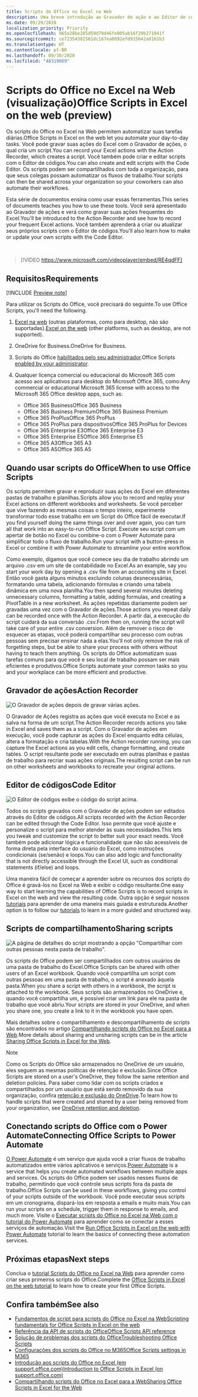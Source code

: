 ```yaml
---
title: Scripts do Office no Excel na Web
description: Uma breve introdução ao Gravador de ação e ao Editor de códigos de scripts do Office.
ms.date: 09/29/2020
localization_priority: Priority
ms.openlocfilehash: 965e28be285d59d79d46fe005ab16f29b271041f
ms.sourcegitcommit: ce72354381561dc167ea0092efd915642a9161b3
ms.translationtype: HT
ms.contentlocale: pt-BR
ms.lasthandoff: 09/30/2020
ms.locfileid: "48319669"
---
```

# <a name="office-scripts-in-excel-on-the-web-preview"></a><span data-ttu-id="44564-103">Scripts do Office no Excel na Web (visualização)</span><span class="sxs-lookup"><span data-stu-id="44564-103">Office Scripts in Excel on the web (preview)</span></span>

<span data-ttu-id="44564-104">Os scripts do Office no Excel na Web permitem automatizar suas tarefas diárias.</span><span class="sxs-lookup"><span data-stu-id="44564-104">Office Scripts in Excel on the web let you automate your day-to-day tasks.</span></span> <span data-ttu-id="44564-105">Você pode gravar suas ações do Excel com o Gravador de ações, o qual cria um script.</span><span class="sxs-lookup"><span data-stu-id="44564-105">You can record your Excel actions with the Action Recorder, which creates a script.</span></span> <span data-ttu-id="44564-106">Você também pode criar e editar scripts com o Editor de códigos.</span><span class="sxs-lookup"><span data-stu-id="44564-106">You can also create and edit scripts with the Code Editor.</span></span> <span data-ttu-id="44564-107">Os scripts podem ser compartilhados com toda a organização, para que seus colegas possam automatizar os fluxos de trabalho.</span><span class="sxs-lookup"><span data-stu-id="44564-107">Your scripts can then be shared across your organization so your coworkers can also automate their workflows.</span></span>

<span data-ttu-id="44564-108">Esta série de documentos ensina como usar essas ferramentas.</span><span class="sxs-lookup"><span data-stu-id="44564-108">This series of documents teaches you how to use these tools.</span></span> <span data-ttu-id="44564-109">Você será apresentado ao Gravador de ações e verá como gravar suas ações frequentes do Excel.</span><span class="sxs-lookup"><span data-stu-id="44564-109">You'll be introduced to the Action Recorder and see how to record your frequent Excel actions.</span></span> <span data-ttu-id="44564-110">Você também aprenderá a criar ou atualizar seus próprios scripts com o Editor de códigos.</span><span class="sxs-lookup"><span data-stu-id="44564-110">You'll also learn how to make or update your own scripts with the Code Editor.</span></span>

<br>

> [!VIDEO https://www.microsoft.com/videoplayer/embed/RE4qdFF]

## <a name="requirements"></a><span data-ttu-id="44564-111">Requisitos</span><span class="sxs-lookup"><span data-stu-id="44564-111">Requirements</span></span>

[!INCLUDE [Preview note](../includes/preview-note.md)]

<span data-ttu-id="44564-112">Para utilizar os Scripts do Office, você precisará do seguinte.</span><span class="sxs-lookup"><span data-stu-id="44564-112">To use Office Scripts, you'll need the following.</span></span>

1. <span data-ttu-id="44564-113">[Excel na web](https://www.office.com/launch/excel) (outras plataformas, como para desktop, não são suportadas).</span><span class="sxs-lookup"><span data-stu-id="44564-113">[Excel on the web](https://www.office.com/launch/excel) (other platforms, such as desktop, are not supported).</span></span>
1. <span data-ttu-id="44564-114">OneDrive for Business.</span><span class="sxs-lookup"><span data-stu-id="44564-114">OneDrive for Business.</span></span>
1. <span data-ttu-id="44564-115">Scripts do Office [habilitados pelo seu administrador](/microsoft-365/admin/manage/manage-office-scripts-settings).</span><span class="sxs-lookup"><span data-stu-id="44564-115">Office Scripts [enabled by your administrator](/microsoft-365/admin/manage/manage-office-scripts-settings).</span></span>
1. <span data-ttu-id="44564-116">Qualquer licença comercial ou educacional do Microsoft 365 com acesso aos aplicativos para desktop do Microsoft Office 365, como:</span><span class="sxs-lookup"><span data-stu-id="44564-116">Any commercial or educational Microsoft 365 license with access to the Microsoft 365 Office desktop apps, such as:</span></span>

    - <span data-ttu-id="44564-117">Office 365 Business</span><span class="sxs-lookup"><span data-stu-id="44564-117">Office 365 Business</span></span>
    - <span data-ttu-id="44564-118">Office 365 Business Premium</span><span class="sxs-lookup"><span data-stu-id="44564-118">Office 365 Business Premium</span></span>
    - <span data-ttu-id="44564-119">Office 365 ProPlus</span><span class="sxs-lookup"><span data-stu-id="44564-119">Office 365 ProPlus</span></span>
    - <span data-ttu-id="44564-120">Office 365 ProPlus para dispositivos</span><span class="sxs-lookup"><span data-stu-id="44564-120">Office 365 ProPlus for Devices</span></span>
    - <span data-ttu-id="44564-121">Office 365 Enterprise E3</span><span class="sxs-lookup"><span data-stu-id="44564-121">Office 365 Enterprise E3</span></span>
    - <span data-ttu-id="44564-122">Office 365 Enterprise E5</span><span class="sxs-lookup"><span data-stu-id="44564-122">Office 365 Enterprise E5</span></span>
    - <span data-ttu-id="44564-123">Office 365 A3</span><span class="sxs-lookup"><span data-stu-id="44564-123">Office 365 A3</span></span>
    - <span data-ttu-id="44564-124">Office 365 A5</span><span class="sxs-lookup"><span data-stu-id="44564-124">Office 365 A5</span></span>

## <a name="when-to-use-office-scripts"></a><span data-ttu-id="44564-125">Quando usar scripts do Office</span><span class="sxs-lookup"><span data-stu-id="44564-125">When to use Office Scripts</span></span>

<span data-ttu-id="44564-126">Os scripts permitem gravar e reproduzir suas ações do Excel em diferentes pastas de trabalho e planilhas.</span><span class="sxs-lookup"><span data-stu-id="44564-126">Scripts allow you to record and replay your Excel actions on different workbooks and worksheets.</span></span> <span data-ttu-id="44564-127">Se você perceber que vive fazendo as mesmas coisas o tempo inteiro, experimente transformar todo esse trabalho em um Script do Office fácil de executar.</span><span class="sxs-lookup"><span data-stu-id="44564-127">If you find yourself doing the same things over and over again, you can turn all that work into an easy-to-run Office Script.</span></span> <span data-ttu-id="44564-128">Execute seu script com um apertar de botão no Excel ou combine-o com o Power Automate para simplificar todo o fluxo de trabalho.</span><span class="sxs-lookup"><span data-stu-id="44564-128">Run your script with a button-press in Excel or combine it with Power Automate to streamline your entire workflow.</span></span>

<span data-ttu-id="44564-129">Como exemplo, digamos que você comece seu dia de trabalho abrindo um arquivo .csv em um site de contabilidade no Excel.</span><span class="sxs-lookup"><span data-stu-id="44564-129">As an example, say you start your work day by opening a .csv file from an accounting site in Excel.</span></span> <span data-ttu-id="44564-130">Então você gasta alguns minutos excluindo colunas desnecessárias, formatando uma tabela, adicionando fórmulas e criando uma tabela dinâmica em uma nova planilha.</span><span class="sxs-lookup"><span data-stu-id="44564-130">You then spend several minutes deleting unnecessary columns, formatting a table, adding formulas, and creating a PivotTable in a new worksheet.</span></span> <span data-ttu-id="44564-131">As ações repetidas diariamente podem ser gravadas uma vez com o Gravador de ações.</span><span class="sxs-lookup"><span data-stu-id="44564-131">Those actions you repeat daily can be recorded once with the Action Recorder.</span></span> <span data-ttu-id="44564-132">A partir daí, a execução do script cuidará da sua conversão .csv.</span><span class="sxs-lookup"><span data-stu-id="44564-132">From then on, running the script will take care of your entire .csv conversion.</span></span> <span data-ttu-id="44564-133">Além de remover o risco de esquecer as etapas, você poderá compartilhar seu processo com outras pessoas sem precisar ensinar nada a elas.</span><span class="sxs-lookup"><span data-stu-id="44564-133">You'll not only remove the risk of forgetting steps, but be able to share your process with others without having to teach them anything.</span></span> <span data-ttu-id="44564-134">Os scripts do Office automatizam suas tarefas comuns para que você e seu local de trabalho possam ser mais eficientes e produtivos.</span><span class="sxs-lookup"><span data-stu-id="44564-134">Office Scripts automate your common tasks so you and your workplace can be more efficient and productive.</span></span>

## <a name="action-recorder"></a><span data-ttu-id="44564-135">Gravador de ações</span><span class="sxs-lookup"><span data-stu-id="44564-135">Action Recorder</span></span>

![O Gravador de ações depois de gravar várias ações.](../images/action-recorder-intro.png)

<span data-ttu-id="44564-137">O Gravador de Ações registra as ações que você executa no Excel e as salva na forma de um script.</span><span class="sxs-lookup"><span data-stu-id="44564-137">The Action Recorder records actions you take in Excel and saves them as a script.</span></span> <span data-ttu-id="44564-138">Com o Gravador de ações em execução, você pode capturar as ações do Excel enquanto edita células, altera a formatação e cria tabelas.</span><span class="sxs-lookup"><span data-stu-id="44564-138">With the Action recorder running, you can capture the Excel actions as you edit cells, change formatting, and create tables.</span></span> <span data-ttu-id="44564-139">O script resultante pode ser executado em outras planilhas e pastas de trabalho para recriar suas ações originais.</span><span class="sxs-lookup"><span data-stu-id="44564-139">The resulting script can be run on other worksheets and workbooks to recreate your original actions.</span></span>

## <a name="code-editor"></a><span data-ttu-id="44564-140">Editor de códigos</span><span class="sxs-lookup"><span data-stu-id="44564-140">Code Editor</span></span>

![O Editor de códigos exibe o código do script acima.](../images/code-editor-intro.png)

<span data-ttu-id="44564-142">Todos os scripts gravados com o Gravador de ações podem ser editados através do Editor de códigos.</span><span class="sxs-lookup"><span data-stu-id="44564-142">All scripts recorded with the Action Recorder can be edited through the Code Editor.</span></span> <span data-ttu-id="44564-143">Isso permite que você ajuste e personalize o script para melhor atender às suas necessidades.</span><span class="sxs-lookup"><span data-stu-id="44564-143">This lets you tweak and customize the script to better suit your exact needs.</span></span> <span data-ttu-id="44564-144">Você também pode adicionar lógica e funcionalidade que não são acessíveis de forma direta pela interface do usuário do Excel, como instruções condicionais (se/senão) e loops.</span><span class="sxs-lookup"><span data-stu-id="44564-144">You can also add logic and functionality that is not directly accessible through the Excel UI, such as conditional statements (if/else) and loops.</span></span>

<span data-ttu-id="44564-145">Uma maneira fácil de começar a aprender sobre os recursos dos scripts do Office é gravá-los no Excel na Web e exibir o código resultante.</span><span class="sxs-lookup"><span data-stu-id="44564-145">One easy way to start learning the capabilities of Office Scripts is to record scripts in Excel on the web and view the resulting code.</span></span> <span data-ttu-id="44564-146">Outra opção é seguir nossos [tutoriais](../tutorials/excel-tutorial.md) para aprender de uma maneira mais guiada e estruturada.</span><span class="sxs-lookup"><span data-stu-id="44564-146">Another option is to follow our [tutorials](../tutorials/excel-tutorial.md) to learn in a more guided and structured way.</span></span>

## <a name="sharing-scripts"></a><span data-ttu-id="44564-147">Scripts de compartilhamento</span><span class="sxs-lookup"><span data-stu-id="44564-147">Sharing scripts</span></span>

![A página de detalhes do script mostrando a opção "Compartilhar com outras pessoas nesta pasta de trabalho".](../images/script-sharing.png)

<span data-ttu-id="44564-149">Os scripts do Office podem ser compartilhados com outros usuários de uma pasta de trabalho do Excel.</span><span class="sxs-lookup"><span data-stu-id="44564-149">Office Scripts can be shared with other users of an Excel workbook.</span></span> <span data-ttu-id="44564-150">Quando você compartilha um script com outras pessoas em uma pasta de trabalho, o script é anexado àquela pasta.</span><span class="sxs-lookup"><span data-stu-id="44564-150">When you share a script with others in a workbook, the script is attached to the workbook.</span></span> <span data-ttu-id="44564-151">Seus scripts são armazenados no OneDrive e, quando você compartilha um, é possível criar um link para ele na pasta de trabalho que você abriu.</span><span class="sxs-lookup"><span data-stu-id="44564-151">Your scripts are stored in your OneDrive, and when you share one, you create a link to it in the workbook you have open.</span></span>

<span data-ttu-id="44564-152">Mais detalhes sobre o compartilhamento e descompartilhamento de scripts são encontrados no artigo [Compartilhando scripts do Office no Excel para a Web](https://support.microsoft.com/office/sharing-office-scripts-in-excel-for-the-web-226eddbc-3a44-4540-acfe-fccda3d1122b).</span><span class="sxs-lookup"><span data-stu-id="44564-152">More details about sharing and unsharing scripts can be in the article [Sharing Office Scripts in Excel for the Web](https://support.microsoft.com/office/sharing-office-scripts-in-excel-for-the-web-226eddbc-3a44-4540-acfe-fccda3d1122b).</span></span>

> [!NOTE]
> <span data-ttu-id="44564-153">Como os Scripts do Office são armazenados no OneDrive de um usuário, eles seguem as mesmas políticas de retenção e exclusão.</span><span class="sxs-lookup"><span data-stu-id="44564-153">Since Office Scripts are stored on a user's OneDrive, they follow the same retention and deletion policies.</span></span> <span data-ttu-id="44564-154">Para saber como lidar com os scripts criados e compartilhados por um usuário que está sendo removido da sua organização, confira [retenção e exclusão do OneDrive](/onedrive/retention-and-deletion).</span><span class="sxs-lookup"><span data-stu-id="44564-154">To learn how to handle scripts that were created and shared by a user being removed from your organization, see [OneDrive retention and deletion](/onedrive/retention-and-deletion).</span></span>

## <a name="connecting-office-scripts-to-power-automate"></a><span data-ttu-id="44564-155">Conectando scripts do Office com o Power Automate</span><span class="sxs-lookup"><span data-stu-id="44564-155">Connecting Office Scripts to Power Automate</span></span>

<span data-ttu-id="44564-156">[O Power Automate](https://flow.microsoft.com/) é um serviço que ajuda você a criar fluxos de trabalho automatizados entre vários aplicativos e serviços.</span><span class="sxs-lookup"><span data-stu-id="44564-156">[Power Automate](https://flow.microsoft.com/) is a service that helps you create automated workflows between multiple apps and services.</span></span> <span data-ttu-id="44564-157">Os scripts do Office podem ser usados nesses fluxos de trabalho, permitindo que você controle seus scripts fora da pasta de trabalho.</span><span class="sxs-lookup"><span data-stu-id="44564-157">Office Scripts can be used in these workflows, giving you control of your scripts outside of the workbook.</span></span> <span data-ttu-id="44564-158">Você pode executar seus scripts em um cronograma, dispará-los em resposta a emails e muito mais.</span><span class="sxs-lookup"><span data-stu-id="44564-158">You can run your scripts on a schedule, trigger them in response to emails, and much more.</span></span> <span data-ttu-id="44564-159">Visite o [Executar scripts do Office no Excel na Web com o tutorial do Power Automate](../tutorials/excel-power-automate-manual.md) para aprender como se conectar a esses serviços de automação.</span><span class="sxs-lookup"><span data-stu-id="44564-159">Visit the [Run Office Scripts in Excel on the web with Power Automate](../tutorials/excel-power-automate-manual.md) tutorial to learn the basics of connecting these automation services.</span></span>

## <a name="next-steps"></a><span data-ttu-id="44564-160">Próximas etapas</span><span class="sxs-lookup"><span data-stu-id="44564-160">Next steps</span></span>

<span data-ttu-id="44564-161">Conclua o [tutorial Scripts do Office no Excel na Web](../tutorials/excel-tutorial.md) para aprender como criar seus primeiros scripts do Office.</span><span class="sxs-lookup"><span data-stu-id="44564-161">Complete the [Office Scripts in Excel on the web tutorial](../tutorials/excel-tutorial.md) to learn how to create your first Office Scripts.</span></span>

## <a name="see-also"></a><span data-ttu-id="44564-162">Confira também</span><span class="sxs-lookup"><span data-stu-id="44564-162">See also</span></span>

- [<span data-ttu-id="44564-163">Fundamentos de script para scripts do Office no Excel na Web</span><span class="sxs-lookup"><span data-stu-id="44564-163">Scripting fundamentals for Office Scripts in Excel on the web</span></span>](../develop/scripting-fundamentals.md)
- [<span data-ttu-id="44564-164">Referência da API de scripts do Office</span><span class="sxs-lookup"><span data-stu-id="44564-164">Office Scripts API reference</span></span>](/javascript/api/office-scripts/overview)
- [<span data-ttu-id="44564-165">Solução de problemas dos scripts do Office</span><span class="sxs-lookup"><span data-stu-id="44564-165">Troubleshooting Office Scripts</span></span>](../testing/troubleshooting.md)
- [<span data-ttu-id="44564-166">Configurações dos scripts do Office no M365</span><span class="sxs-lookup"><span data-stu-id="44564-166">Office Scripts settings in M365</span></span>](https://support.office.com/article/office-scripts-settings-in-m365-19d3c51a-6ca2-40ab-978d-60fa49554dcf)
- [<span data-ttu-id="44564-167">Introdução aos scripts do Office no Excel (em support.office.com)</span><span class="sxs-lookup"><span data-stu-id="44564-167">Introduction to Office Scripts in Excel (on support.office.com)</span></span>](https://support.office.com/article/introduction-to-office-scripts-in-excel-9fbe283d-adb8-4f13-a75b-a81c6baf163a)
- [<span data-ttu-id="44564-168">Compartilhando scripts do Office no Excel para a Web</span><span class="sxs-lookup"><span data-stu-id="44564-168">Sharing Office Scripts in Excel for the Web</span></span>](https://support.microsoft.com/office/sharing-office-scripts-in-excel-for-the-web-226eddbc-3a44-4540-acfe-fccda3d1122b?storagetype=live&ui=en-US&rs=en-US&ad=US)
